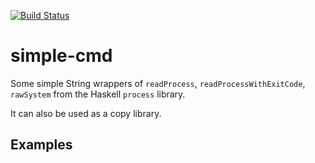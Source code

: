 [![Build Status](https://travis-ci.org/juhp/simple-cmd.png)](https://travis-ci.org/juhp/simple-cmd)

# simple-cmd

Some simple String wrappers of `readProcess`, `readProcessWithExitCode`,
`rawSystem` from the Haskell `process` library.

It can also be used as a copy library.

## Examples

